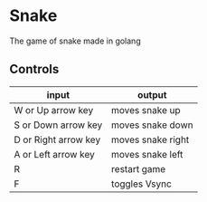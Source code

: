 # Snake

The game of snake made in golang

## Controls

| input | output |
| ----- | ------ |
| W or Up arrow key | moves snake up |
| S or Down arrow key | moves snake down |
| D or Right arrow key | moves snake right |
| A or Left arrow key | moves snake left |
| R | restart game |
| F | toggles Vsync |
